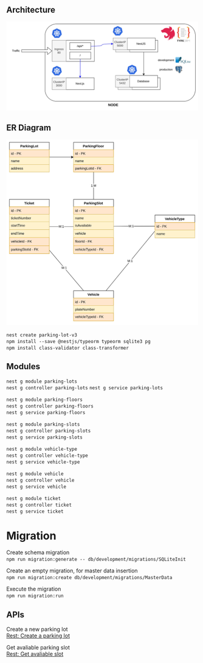 ## Architecture

![Architecture](./assets/Architecture.jpg)

## ER Diagram

![ER](./assets/ER.jpg)

`nest create parking-lot-v3`  
`npm install --save @nestjs/typeorm typeorm sqlite3 pg`  
`npm install class-validator class-transformer`

## Modules

`nest g module parking-lots`  
`nest g controller parking-lots`
`nest g service parking-lots`

`nest g module parking-floors`  
`nest g controller parking-floors`  
`nest g service parking-floors`

`nest g module parking-slots`  
`nest g controller parking-slots`  
`nest g service parking-slots`

`nest g module vehicle-type`  
`nest g controller vehicle-type`  
`nest g service vehicle-type`

`nest g module vehicle`  
`nest g controller vehicle`  
`nest g service vehicle`

`nest g module ticket`  
`nest g controller ticket`  
`nest g service ticket`

# Migration

Create schema migration  
`npm run migration:generate -- db/development/migrations/SQLiteInit`

Create an empty migration, for master data insertion  
`npm run migration:create db/development/migrations/MasterData`

Execute the migration  
`npm run migration:run`

## APIs

Create a new parking lot  
[Rest: Create a parking lot](./src/parking-lots/_rest.parking-lots.http)

Get avaliable parking slot  
[Rest: Get avaliable slot](./src/parking-slots/_rest.parking-slots.http)
